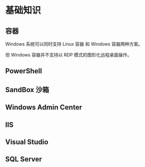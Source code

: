 # 基础知识

## 容器

Windows 系统可以同时支持 Linux 容器 和 Windows 容器两种方案。  

但 Windows 容器并不支持以 RDP 模式的图形化远程桌面操作。  

## PowerShell

## SandBox 沙箱

## Windows Admin Center

## IIS

## Visual Studio

## SQL Server